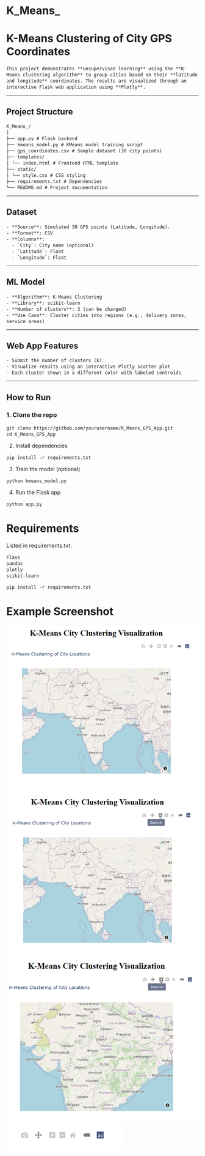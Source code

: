 # K_Means_

# K-Means Clustering of City GPS Coordinates
```
This project demonstrates **unsupervised learning** using the **K-Means clustering algorithm** to group cities based on their **latitude and longitude** coordinates. The results are visualized through an interactive Flask web application using **Plotly**.
```
---

##  Project Structure
```
K_Means_/
│
├── app.py # Flask backend
├── kmeans_model.py # KMeans model training script
├── gps_coordinates.csv # Sample dataset (30 city points)
├── templates/
│ └── index.html # Frontend HTML template
├── static/
│ └── style.css # CSS styling
├── requirements.txt # Dependencies
└── README.md # Project documentation
```
---

##  Dataset
```
- **Source**: Simulated 30 GPS points (Latitude, Longitude).
- **Format**: CSV
- **Columns**:
  - `City`: City name (optional)
  - `Latitude`: Float
  - `Longitude`: Float
```
---

##  ML Model
```
- **Algorithm**: K-Means Clustering
- **Library**: scikit-learn
- **Number of clusters**: 3 (can be changed)
- **Use Case**: Cluster cities into regions (e.g., delivery zones, service areas)
```
---

##  Web App Features
```
- Submit the number of clusters (k)
- Visualize results using an interactive Plotly scatter plot
- Each cluster shown in a different color with labeled centroids
```
---

##  How to Run

### 1. Clone the repo

```
git clone https://github.com/yourusername/K_Means_GPS_App.git
cd K_Means_GPS_App
```
2. Install dependencies
```
pip install -r requirements.txt
```
3. Train the model (optional)
```
python kmeans_model.py
```
4. Run the Flask app
```
python app.py
```

#  Requirements
Listed in requirements.txt:
```
Flask
pandas
plotly
scikit-learn
```
```
pip install -r requirements.txt
```
# Example Screenshot

![alt text](<Screenshot 2025-08-03 154800.png>)
![alt text](<Screenshot 2025-08-03 154815.png>)
![alt text](<Screenshot 2025-08-03 154835.png>)
![alt text](<Screenshot 2025-08-03 154926.png>)